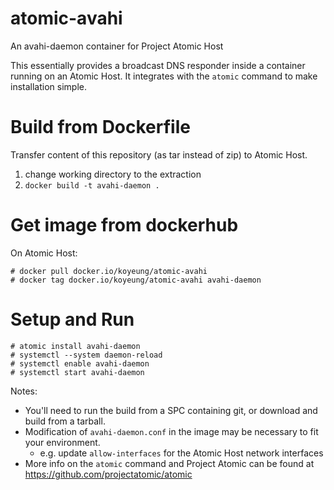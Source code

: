 atomic-avahi
==
An avahi-daemon container for Project Atomic Host

This essentially provides a broadcast DNS responder inside a container
running on an Atomic Host.  It integrates with the `atomic` command
to make installation simple.

Build from Dockerfile
==
Transfer content of this repository (as tar instead of zip) to Atomic Host.

1. change working directory to the extraction
2. `docker build -t avahi-daemon .`


Get image from dockerhub
==
On Atomic Host:

    # docker pull docker.io/koyeung/atomic-avahi
    # docker tag docker.io/koyeung/atomic-avahi avahi-daemon


Setup and Run
==
    # atomic install avahi-daemon
    # systemctl --system daemon-reload
    # systemctl enable avahi-daemon
    # systemctl start avahi-daemon


Notes:

* You'll need to run the build from a SPC containing git, or download and
   build from a tarball.
* Modification of `avahi-daemon.conf` in the image may be necessary to
  fit your environment.
  - e.g. update `allow-interfaces` for the Atomic Host network interfaces
* More info on the `atomic` command and Project Atomic can be found at
  <https://github.com/projectatomic/atomic>
